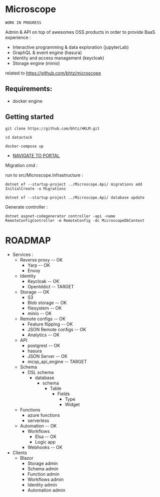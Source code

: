 # Microscope

    WORK IN PROGRESS

Admin & API on top of awesomes OSS products in order to provide BaaS experience :

* Interactive programming & data exploration (jupyterLab)
* GraphQL & event engine (hasura)
* Identity and access management (keycloak)
* Storage engine (minio)

related to https://github.com/bhtz/microscope

## Requirements: 

* docker engine

## Getting started

    git clone https://github.com/bhtz/HKLM.git

    cd datastack

    docker-compose up

* [NAVIGATE TO PORTAL](http://localhost:8085)

Migration cmd : 

run to src/Microscope.Infrastructure : 

    dotnet ef --startup-project ../Microscope.Api/ migrations add InitialCreate -o Migrations

    dotnet ef --startup-project ../Microscope.Api/ database update

Generate controller : 

    dotnet aspnet-codegenerator controller -api -name RemoteConfigController -m RemoteConfig -dc MicroscopeDbContext


ROADMAP
=======

* Services : 
    * Reverse proxy -- OK
        * Yarp -- OK
        * Envoy
    * Identity
        * Keycloak -- OK
        * OpenIddict -- TARGET
    * Storage -- OK
        * S3  
        * Blob storage -- OK
        * filesystem -- OK
        * minio -- OK
    * Remote configs -- OK
        * Feature flipping -- OK
        * JSON Remote configs -- OK
        * Analytics -- OK
    * API
        * postgrest -- OK
        * hasura
        * JSON Server -- OK
        * mcsp_api_engine -- TARGET
    * Schema
        * DSL schema
            * database
                * schema
                    * Table
                        * Fields
                            * Type
                            * Widget
    * Functions
        * azure functions
        * serverless
    * Automation -- OK
        * Workflows
            * Elsa -- OK
            * Logic app
        * Webhooks -- OK
* Clients
    * Blazor
        * Storage admin
        * Schema admin
        * Function admin
        * Workflows admin
        * Identity admin
        * Automation admin
